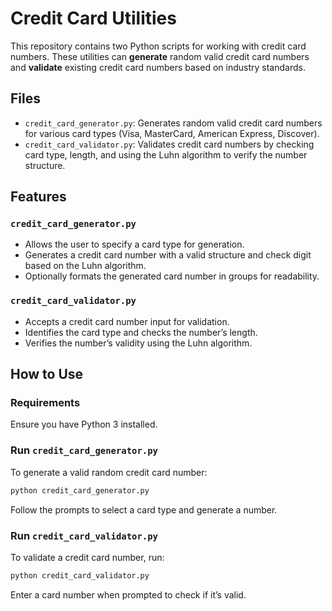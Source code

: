 # Credit Card Utilities

This repository contains two Python scripts for working with credit card numbers. These utilities can **generate** random valid credit card numbers and **validate** existing credit card numbers based on industry standards.

## Files

- `credit_card_generator.py`: Generates random valid credit card numbers for various card types (Visa, MasterCard, American Express, Discover).
- `credit_card_validator.py`: Validates credit card numbers by checking card type, length, and using the Luhn algorithm to verify the number structure.

## Features

### `credit_card_generator.py`
- Allows the user to specify a card type for generation.
- Generates a credit card number with a valid structure and check digit based on the Luhn algorithm.
- Optionally formats the generated card number in groups for readability.

### `credit_card_validator.py`
- Accepts a credit card number input for validation.
- Identifies the card type and checks the number’s length.
- Verifies the number’s validity using the Luhn algorithm.

## How to Use

### Requirements
Ensure you have Python 3 installed.

### Run `credit_card_generator.py`
To generate a valid random credit card number:
```bash
python credit_card_generator.py
```
Follow the prompts to select a card type and generate a number.

### Run `credit_card_validator.py`
To validate a credit card number, run:
```bash
python credit_card_validator.py
```
Enter a card number when prompted to check if it’s valid.

